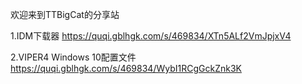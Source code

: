 欢迎来到TTBigCat的分享站

1.IDM下载器  https://quqi.gblhgk.com/s/469834/XTn5ALf2VmJpjxV4

2.VIPER4 Windows 10配置文件  https://quqi.gblhgk.com/s/469834/WybI1RCgGckZnk3K
